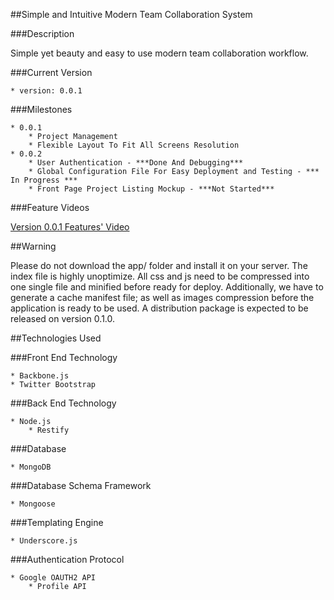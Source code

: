 ##Simple and Intuitive Modern Team Collaboration System

###Description

Simple yet beauty and easy to use modern team collaboration workflow.

###Current Version

    * version: 0.0.1

###Milestones

    * 0.0.1
        * Project Management
        * Flexible Layout To Fit All Screens Resolution
    * 0.0.2
        * User Authentication - ***Done And Debugging***
        * Global Configuration File For Easy Deployment and Testing - *** In Progress ***
        * Front Page Project Listing Mockup - ***Not Started***
        
###Feature Videos

[Version 0.0.1 Features' Video](http://youtu.be/_zWd6sOw_JQ?hd=1)


##Warning

Please do not download the app/ folder and install it on your server. The index file is highly unoptimize. All css and js need to be compressed into one single file and minified before ready for deploy. Additionally, we have to generate a cache manifest file; as well as images compression before the application is ready to be used. A distribution package is expected to be released on version 0.1.0.

##Technologies Used
    
###Front End Technology

    * Backbone.js
    * Twitter Bootstrap

###Back End Technology

    * Node.js
        * Restify
				
###Database

    * MongoDB

###Database Schema Framework

    * Mongoose

###Templating Engine

    * Underscore.js

###Authentication Protocol 

    * Google OAUTH2 API
        * Profile API
    
